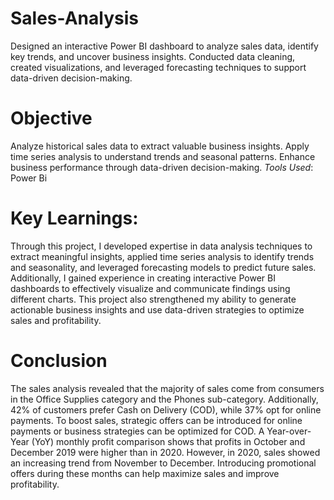 # Sales-Analysis
Designed an interactive Power BI dashboard to analyze sales data, identify key trends, and uncover business insights. Conducted data cleaning, created visualizations, and leveraged forecasting techniques to support data-driven decision-making.
# Objective
Analyze historical sales data to extract valuable business insights.
Apply time series analysis to understand trends and seasonal patterns.
Enhance business performance through data-driven decision-making.
*Tools Used*: 
Power Bi
# Key Learnings: 
Through this project, I developed expertise in data analysis techniques to extract meaningful insights, applied time series analysis to identify trends and seasonality, and leveraged forecasting models to predict future sales. Additionally, I gained experience in creating interactive Power BI dashboards to effectively visualize and communicate findings using different charts. This project also strengthened my ability to generate actionable business insights and use data-driven strategies to optimize sales and profitability.
# Conclusion
The sales analysis revealed that the majority of sales come from consumers in the Office Supplies category and the Phones sub-category. Additionally, 42% of customers prefer Cash on Delivery (COD), while 37% opt for online payments. To boost sales, strategic offers can be introduced for online payments or business strategies can be optimized for COD.
A Year-over-Year (YoY) monthly profit comparison shows that profits in October and December 2019 were higher than in 2020. However, in 2020, sales showed an increasing trend from November to December. Introducing promotional offers during these months can help maximize sales and improve profitability.
